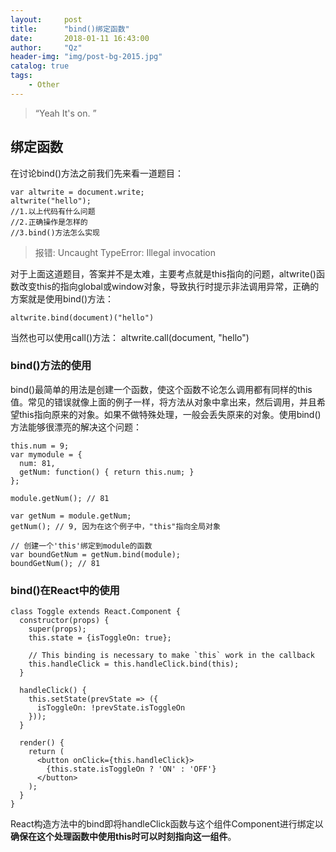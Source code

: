```yaml
---
layout:     post
title:      "bind()绑定函数"
date:       2018-01-11 16:43:00
author:     "Qz"
header-img: "img/post-bg-2015.jpg"
catalog: true
tags:
    - Other
---
```


> “Yeah It's on. ”


## 绑定函数
在讨论bind()方法之前我们先来看一道题目：
```
var altwrite = document.write;
altwrite("hello");
//1.以上代码有什么问题
//2.正确操作是怎样的
//3.bind()方法怎么实现
```

>报错: Uncaught TypeError: Illegal invocation

对于上面这道题目，答案并不是太难，主要考点就是this指向的问题，altwrite()函数改变this的指向global或window对象，导致执行时提示非法调用异常，正确的方案就是使用bind()方法：

```
altwrite.bind(document)("hello")
```

当然也可以使用call()方法：
altwrite.call(document, "hello")



### bind()方法的使用

bind()最简单的用法是创建一个函数，使这个函数不论怎么调用都有同样的this值。常见的错误就像上面的例子一样，将方法从对象中拿出来，然后调用，并且希望this指向原来的对象。如果不做特殊处理，一般会丢失原来的对象。使用bind()方法能够很漂亮的解决这个问题：

```
this.num = 9; 
var mymodule = {
  num: 81,
  getNum: function() { return this.num; }
};

module.getNum(); // 81

var getNum = module.getNum;
getNum(); // 9, 因为在这个例子中，"this"指向全局对象

// 创建一个'this'绑定到module的函数
var boundGetNum = getNum.bind(module);
boundGetNum(); // 81
```

### bind()在React中的使用
```
class Toggle extends React.Component {
  constructor(props) {
    super(props);
    this.state = {isToggleOn: true};

    // This binding is necessary to make `this` work in the callback
    this.handleClick = this.handleClick.bind(this);
  }

  handleClick() {
    this.setState(prevState => ({
      isToggleOn: !prevState.isToggleOn
    }));
  }

  render() {
    return (
      <button onClick={this.handleClick}>
        {this.state.isToggleOn ? 'ON' : 'OFF'}
      </button>
    );
  }
}
```


React构造方法中的bind即将handleClick函数与这个组件Component进行绑定以**确保在这个处理函数中使用this时可以时刻指向这一组件**。

